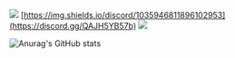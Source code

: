 ![](https://komarev.com/ghpvc/?username=Peletic) [https://img.shields.io/discord/1035946811896102953](https://discord.gg/QAJH5YB57b) ![](https://img.shields.io/github/followers/Peletic)



![Anurag's GitHub stats](https://github-readme-stats.vercel.app/api?username=peletic)
